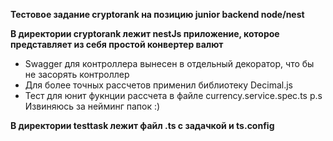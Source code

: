**Тестовое задание cryptorank на позицию junior backend node/nest**

**В директории cryptorank лежит nestJs приложение, которое представляет из себя простой конвертер валют**
- Swagger для контроллера вынесен в отдельный декоратор, что бы не засорять контроллер
- Для более точных рассчетов применил библиотеку Decimal.js
- Тест для юнит фукнции рассчета в файле currency.service.spec.ts
p.s Извиняюсь за нейминг папок :)

**В директории testtask лежит файл .ts с задачкой и ts.config**
